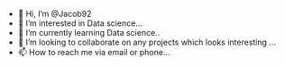 - 👋 Hi, I’m @Jacob92
- 👀 I’m interested in Data science...
- 🌱 I’m currently learning Data science..
- 💞️ I’m looking to collaborate on any projects which looks interesting ...
- 📫 How to reach me via email or phone...

<!---
Jacob68/Jacob68 is a ✨ special ✨ repository because its `README.md` (this file) appears on your GitHub profile.
You can click the Preview link to take a look at your changes.
--->
